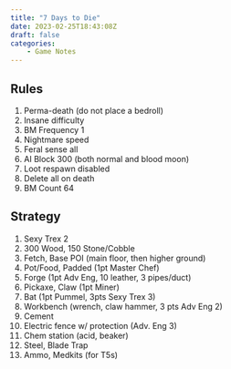 ```yaml
---
title: "7 Days to Die"
date: 2023-02-25T18:43:08Z
draft: false
categories:
    - Game Notes
---
```


## Rules

1. Perma-death (do not place a bedroll)
2. Insane difficulty
3. BM Frequency 1
4. Nightmare speed
5. Feral sense all
6. AI Block 300 (both normal and blood moon)
7. Loot respawn disabled
8. Delete all on death
9. BM Count 64

## Strategy

1. Sexy Trex 2
2. 300 Wood, 150 Stone/Cobble
3. Fetch, Base POI (main floor, then higher ground)
4. Pot/Food, Padded (1pt Master Chef)
5. Forge (1pt Adv Eng, 10 leather, 3 pipes/duct)
6. Pickaxe, Claw (1pt Miner)
7. Bat (1pt Pummel, 3pts Sexy Trex 3)
8. Workbench (wrench, claw hammer, 3 pts Adv Eng 2)
9. Cement
10. Electric fence w/ protection (Adv. Eng 3)
11. Chem station (acid, beaker)
12. Steel, Blade Trap
13. Ammo, Medkits (for T5s)
